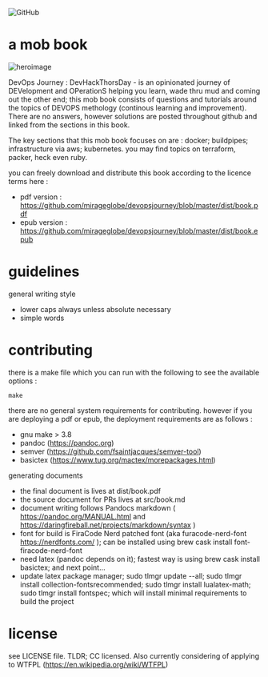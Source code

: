 
![GitHub](https://img.shields.io/github/license/mirageglobe/devopsjourney.svg)

# a mob book

![heroimage](https://github.com/mirageglobe/devopsjourney/blob/master/heroimage.png)

DevOps Journey : DevHackThorsDay - is an opinionated journey of DEVelopment and OPerationS helping you learn, wade thru mud and coming out the other end; this mob book consists of questions and tutorials around the topics of DEVOPS methology (continous learning and improvement). There are no answers, however solutions are posted throughout github and linked from the sections in this book.

The key sections that this mob book focuses on are : docker; buildpipes; infrastructure via aws; kubernetes. you may find topics on terraform, packer, heck even ruby.

you can freely download and distribute this book according to the licence terms here :

- pdf version : https://github.com/mirageglobe/devopsjourney/blob/master/dist/book.pdf
- epub version : https://github.com/mirageglobe/devopsjourney/blob/master/dist/book.epub

# guidelines

general writing style

- lower caps always unless absolute necessary
- simple words

# contributing

there is a make file which you can run with the following to see the available options :

```
make
```

there are no general system requirements for contributing. however if you are deploying a pdf or epub, the deployment requirements are as follows :

- gnu make > 3.8
- pandoc (https://pandoc.org)
- semver (https://github.com/fsaintjacques/semver-tool)
- basictex (https://www.tug.org/mactex/morepackages.html)

generating documents

- the final document is lives at dist/book.pdf
- the source document for PRs lives at src/book.md
- document writing follows Pandocs markdown ( https://pandoc.org/MANUAL.html and https://daringfireball.net/projects/markdown/syntax )
- font for build is FiraCode Nerd patched font (aka furacode-nerd-font https://nerdfonts.com/ ); can be installed using brew cask install font-firacode-nerd-font
- need latex (pandoc depends on it); fastest way is using brew cask install basictex; and next point...
- update latex package manager; sudo tlmgr update --all; sudo tlmgr install collection-fontsrecommended; sudo tlmgr install lualatex-math; sudo tlmgr install fontspec; which will install minimal requirements to build the project


# license

see LICENSE file. TLDR; CC licensed. Also currently considering of applying to WTFPL (https://en.wikipedia.org/wiki/WTFPL)
